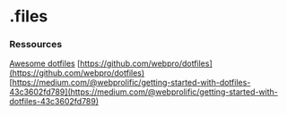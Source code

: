 # .files



### Ressources
[Awesome dotfiles](https://github.com/webpro/awesome-dotfiles)
[https://github.com/webpro/dotfiles](https://github.com/webpro/dotfiles)
[https://medium.com/@webprolific/getting-started-with-dotfiles-43c3602fd789](https://medium.com/@webprolific/getting-started-with-dotfiles-43c3602fd789)
